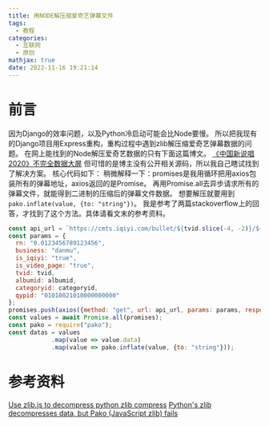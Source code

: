 ```yaml
---
title: 用NODE解压缩爱奇艺弹幕文件
tags:
  - 教程
categories:
  - 互联网
  - 原创
mathjax: true
date: 2022-11-16 19:21:14
---
```

# 前言
因为Django的效率问题，以及Python冷启动可能会比Node要慢。
所以把我现有的Django项目用Express重构，重构过程中遇到zlib解压缩爱奇艺弹幕数据的问题。
在网上能找到的Node解压爱奇艺数据的只有下面这篇博文。
[《中国新说唱2020》不完全数据大屏](https://yiluyanxia.github.io/c03ee65c.html)
但可惜的是博主没有公开相关源码，所以我自己瞎试找到了解决方案。
核心代码如下：
稍微解释一下：promises是我用循环把用axios包装所有的弹幕地址，axios返回的是Promise。
再用Promise.all去异步请求所有的弹幕文件，就能得到二进制的压缩后的弹幕文件数据。
想要解压就要用到`pako.inflate(value, {to: "string"})`。
我是参考了两篇stackoverflow上的回答，才找到了这个方法。具体请看文末的参考资料。
``` js
const api_url = `https://cmts.iqiyi.com/bullet/${tvid.slice(-4, -2)}/${tvid.slice(-2)}/${tvid}_300_${i + 1}.z`;
const params = {
  rn: "0.0123456789123456",
  business: "danmu",
  is_iqiyi: "true",
  is_video_page: "true",
  tvid: tvid,
  albumid: albumid,
  categoryid: categoryid,
  qypid: "01010021010000000000"
};
promises.push(axios({method: "get", url: api_url, params: params, responseType: "arraybuffer"}));
const values = await Promise.all(promises);
const pako = require("pako");
const datas = values
			.map(value => value.data)
			.map(value => pako.inflate(value, {to: "string"}));
```

# 参考资料
[Use zlib.js to decompress python zlib compress](https://stackoverflow.com/questions/47057832/use-zlib-js-to-decompress-python-zlib-compress)
[Python's zlib decompresses data, but Pako (JavaScript zlib) fails](https://stackoverflow.com/questions/70827921/pythons-zlib-decompresses-data-but-pako-javascript-zlib-fails)